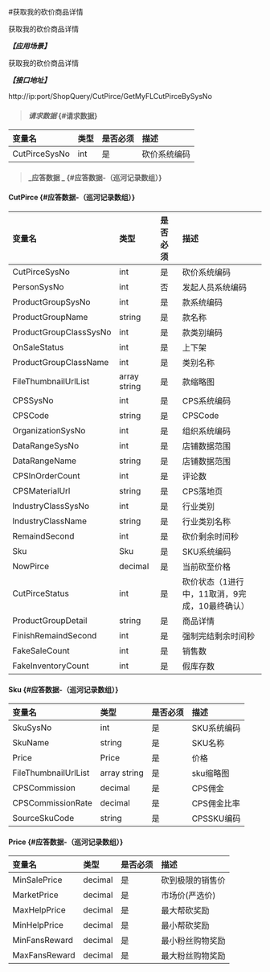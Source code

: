 #获取我的砍价商品详情

获取我的砍价商品详情

_**【应用场景】**_

获取我的砍价商品详情

_**【接口地址】**_

http://ip:port/ShopQuery/CutPirce/GetMyFLCutPirceBySysNo

> #### _请求数据_ {#请求数据}

| 变量名 | 类型 | 是否必须 | 描述 |
| :--- | :--- | :--- | :--- |
| CutPirceSysNo| int | 是 | 砍价系统编码 |




> #### _应答数据 _ {#应答数据-（巡河记录数组）}

#### CutPirce {#应答数据-（巡河记录数组）}

| 变量名 | 类型 | 是否必须 | 描述 |
| :--- | :--- | :--- | :--- |
| CutPirceSysNo| int | 是 | 砍价系统编码 |
| PersonSysNo| int | 否 | 发起人员系统编码 |
| ProductGroupSysNo| int | 是 | 款系统编码 |
| ProductGroupName| string | 是 | 款名称 |
| ProductGroupClassSysNo| int | 是 | 款类别编码 |
| OnSaleStatus| int | 是 | 上下架 |
| ProductGroupClassName| int | 是 | 类别名称 |
| FileThumbnailUrlList| array string | 是 | 款缩略图 |
| CPSSysNo|int| 是 | CPS系统编码|
| CPSCode|string| 是 | CPSCode|
| OrganizationSysNo|int| 是 |组织系统编码|
| DataRangeSysNo|int| 是 |店铺数据范围|
| DataRangeName|string| 是 |店铺数据范围|
| CPSInOrderCount|int| 是 |评论数|
| CPSMaterialUrl|string| 是 |CPS落地页|
| IndustryClassSysNo|int| 是 |行业类别|
| IndustryClassName|string| 是 |行业类别名称|
| RemaindSecond| int| 是 | 砍价剩余时间秒|
| Sku | Sku  | 是 | SKU系统编码 |
| NowPirce| decimal | 是 | 当前砍至价格|
| CutPirceStatus| int | 是 | 砍价状态（1进行中，11取消，9完成，10最终确认） |
| ProductGroupDetail|string| 是 |商品详情|
| FinishRemaindSecond| int| 是 | 强制完结剩余时间秒|
| FakeSaleCount|int| 是 |销售数|
| FakeInventoryCount|int| 是 |假库存数|









#### Sku {#应答数据-（巡河记录数组）}

| 变量名 | 类型 | 是否必须 | 描述 |
| :--- | :--- | :--- | :--- |
| SkuSysNo| int | 是 | SKU系统编码 |
| SkuName| string | 是 | SKU名称 |
| Price|Price| 是 | 价格|
| FileThumbnailUrlList| array string | 是 | sku缩略图 |
| CPSCommission|decimal| 是 | CPS佣金|
| CPSCommissionRate|decimal| 是 | CPS佣金比率|
| SourceSkuCode| string | 是 | CPSSKU编码 |




#### Price {#应答数据-（巡河记录数组）}

| 变量名 | 类型 | 是否必须 | 描述 |
| :--- | :--- | :--- | :--- |
| MinSalePrice| decimal| 是 | 砍到极限的销售价|
| MarketPrice| decimal| 是 | 市场价(严选价)|
| MaxHelpPrice| decimal| 是 | 最大帮砍奖励|
| MinHelpPrice| decimal| 是 | 最小帮砍奖励|
| MinFansReward| decimal| 是 | 最小粉丝购物奖励|
| MaxFansReward| decimal| 是 | 最大粉丝购物奖励|


